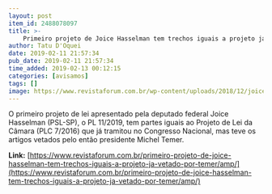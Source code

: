 ```yaml
---
layout: post
item_id: 2488078097
title: >-
    Primeiro projeto de Joice Hasselman tem trechos iguais a projeto já vetado por Temer
author: Tatu D'Oquei
date: 2019-02-11 21:57:34
pub_date: 2019-02-11 21:57:34
time_added: 2019-02-13 00:12:15
categories: [avisamos]
tags: []
image: https://www.revistaforum.com.br/wp-content/uploads/2018/12/joice-e1549920985649.jpg
---
```


O primeiro projeto de lei apresentado pela deputado federal Joice Hasselman (PSL-SP), o PL 11/2019, tem partes iguais ao Projeto de Lei da Câmara (PLC 7/2016) que já tramitou no Congresso Nacional, mas teve os artigos vetados pelo então presidente Michel Temer.

**Link:** [https://www.revistaforum.com.br/primeiro-projeto-de-joice-hasselman-tem-trechos-iguais-a-projeto-ja-vetado-por-temer/amp/](https://www.revistaforum.com.br/primeiro-projeto-de-joice-hasselman-tem-trechos-iguais-a-projeto-ja-vetado-por-temer/amp/)

